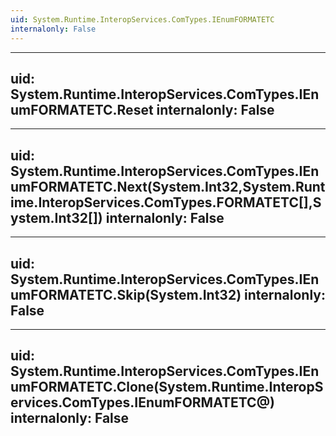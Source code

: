 ```yaml
---
uid: System.Runtime.InteropServices.ComTypes.IEnumFORMATETC
internalonly: False
---
```


---
uid: System.Runtime.InteropServices.ComTypes.IEnumFORMATETC.Reset
internalonly: False
---

---
uid: System.Runtime.InteropServices.ComTypes.IEnumFORMATETC.Next(System.Int32,System.Runtime.InteropServices.ComTypes.FORMATETC[],System.Int32[])
internalonly: False
---

---
uid: System.Runtime.InteropServices.ComTypes.IEnumFORMATETC.Skip(System.Int32)
internalonly: False
---

---
uid: System.Runtime.InteropServices.ComTypes.IEnumFORMATETC.Clone(System.Runtime.InteropServices.ComTypes.IEnumFORMATETC@)
internalonly: False
---

